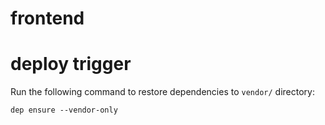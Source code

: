# frontend
# deploy trigger
Run the following command to restore dependencies to `vendor/` directory:

    dep ensure --vendor-only
